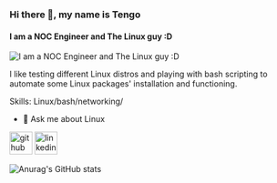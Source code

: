 ### Hi there 👋, my name is Tengo
#### I am a NOC Engineer and The Linux guy :D
![I am a NOC Engineer and The Linux guy :D](https://arturssmirnovs.github.io/github-profile-readme-generator/images/banner.png)

I like testing different Linux distros and playing with bash scripting to automate some Linux packages' installation and functioning.

Skills: Linux/bash/networking/

- 💬 Ask me about Linux 


[<img src='https://cdn.jsdelivr.net/npm/simple-icons@3.0.1/icons/github.svg' alt='github' height='40'>](https://github.com/TengoGabrava)  [<img src='https://cdn.jsdelivr.net/npm/simple-icons@3.0.1/icons/linkedin.svg' alt='linkedin' height='40'>](https://www.linkedin.com/in/linkedin.com/in/tengo-gabrava/)  


![Anurag's GitHub stats](https://github-readme-stats.vercel.app/api?username=TengoGabrava&show_icons=true&theme=radical)

